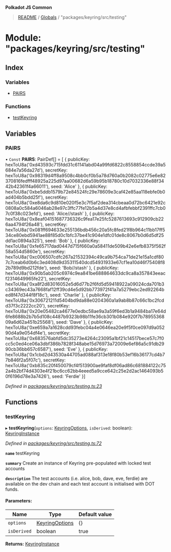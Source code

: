 **Polkadot JS Common**

> [README](../README.md) / [Globals](../globals.md) / "packages/keyring/src/testing"

# Module: "packages/keyring/src/testing"

## Index

### Variables

* [PAIRS](_packages_keyring_src_testing_.md#pairs)

### Functions

* [testKeyring](_packages_keyring_src_testing_.md#testkeyring)

## Variables

### PAIRS

• `Const` **PAIRS**: PairDef[] = [ { publicKey: hexToU8a('0xd43593c715fdd31c61141abd04a99fd6822c8558854ccde39a5684e7a56da27d'), secretKey: hexToU8a('0x98319d4ff8a9508c4bb0cf0b5a78d760a0b2082c02775e6e82370816fedfff48925a225d97aa00682d6a59b95b18780c10d7032336e88f3442b42361f4a66011'), seed: 'Alice' }, { publicKey: hexToU8a('0xbe5ddb1579b72e84524fc29e78609e3caf42e85aa118ebfe0b0ad404b5bdd25f'), secretKey: hexToU8a('0xe8da6c9d810e020f5e3c7f5af2dea314cbeaa0d72bc6421e92c0808a0c584a6046ab28e97c3ffc77fe12b5a4d37e8cd4afbfebbf2391ffc7cb07c0f38c023efd'), seed: 'Alice//stash' }, { publicKey: hexToU8a('0x8eaf04151687736326c9fea17e25fc5287613693c912909cb226aa4794f26a48'), secretKey: hexToU8a('0x081ff694633e255136bdb456c20a5fc8fed21f8b964c11bb17ff534ce80ebd5941ae88f85d0c1bfc37be41c904e1dfc01de8c8067b0d6d5df25dd1ac0894a325'), seed: 'Bob' }, { publicKey: hexToU8a('0xfe65717dad0447d715f660a0a58411de509b42e6efb8375f562f58a554d5860e'), secretKey: hexToU8a('0xc006507cdfc267a21532394c49ca9b754ca71de21e15a1cdf807c7ceab6d0b6c3ed408d9d35311540dcd54931933e67cf1ea10d46f75408f82b789d9bd212fde'), seed: 'Bob//stash' }, { publicKey: hexToU8a('0x90b5ab205c6974c9ea841be688864633dc9ca8a357843eeacf2314649965fe22'), secretKey: hexToU8a('0xa8f2d83016052e5d6d77b2f6fd5d59418922a09024cda701b3c34369ec43a7668faf12ff39cd4e5d92bb773972f41a7a5279ebc2ed92264bed8f47d344f8f18c'), seed: 'Charlie' }, { publicKey: hexToU8a('0x306721211d5404bd9da88e0204360a1a9ab8b87c66c1bc2fcdd37f3c2222cc20'), secretKey: hexToU8a('0x20e05482ca4677e0edbc58ae9a3a59f6ed3b1a9484ba17e64d6fe8688b2b7b5d108c4487b9323b98b11fe36cb301b084e920f7b7895536809a6d62a451b25568'), seed: 'Dave' }, { publicKey: hexToU8a('0xe659a7a1628cdd93febc04a4e0646ea20e9f5f0ce097d9a05290d4a9e054df4e'), secretKey: hexToU8a('0x683576abfd5dc35273e4264c23095a1bf21c14517bece57c7f0cc5c0ed4ce06a3dbf386b7828f348abe15d76973a72009e6ef86a5c91db2990cb36bb657c6587'), seed: 'Eve' }, { publicKey: hexToU8a('0x1cbd2d43530a44705ad088af313e18f80b53ef16b36177cd4b77b846f2a5f07c'), secretKey: hexToU8a('0xb835c20f450079cf4f513900ae9faf8df06ad86c681884122c752a4b2bf74d4303e4f21bc6cc62bb4eeed5a9cce642c25e2d2ac1464093b50f6196d78e3a7426'), seed: 'Ferdie' }]

*Defined in [packages/keyring/src/testing.ts:23](https://github.com/polkadot-js/common/blob/ce964d2f/packages/keyring/src/testing.ts#L23)*

## Functions

### testKeyring

▸ **testKeyring**(`options`: [KeyringOptions](../interfaces/_packages_keyring_src_types_.keyringoptions.md), `isDerived`: boolean): [KeyringInstance](../interfaces/_packages_keyring_src_types_.keyringinstance.md)

*Defined in [packages/keyring/src/testing.ts:72](https://github.com/polkadot-js/common/blob/ce964d2f/packages/keyring/src/testing.ts#L72)*

**`name`** testKeyring

**`summary`** Create an instance of Keyring pre-populated with locked test accounts

**`description`** The test accounts (i.e. alice, bob, dave, eve, ferdie)
are available on the dev chain and each test account is initialised with DOT funds.

#### Parameters:

Name | Type | Default value |
------ | ------ | ------ |
`options` | [KeyringOptions](../interfaces/_packages_keyring_src_types_.keyringoptions.md) | {} |
`isDerived` | boolean | true |

**Returns:** [KeyringInstance](../interfaces/_packages_keyring_src_types_.keyringinstance.md)
